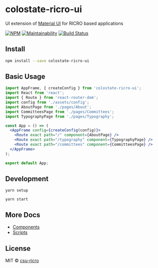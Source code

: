 # colostate-ricro-ui

UI extension of [Material UI](https://material-ui.com/) for RICRO based applications

[![NPM](https://img.shields.io/npm/v/colostate-ricro-ui.svg)](https://www.npmjs.com/package/colostate-ricro-ui)
[![Maintainability](https://api.codeclimate.com/v1/badges/fe9eab169ba1cbfe9c09/maintainability)](https://codeclimate.com/github/csu-ricro/colostate-ricro-ui/maintainability)
[![Build Status](https://travis-ci.com/csu-ricro/colostate-ricro-ui.svg?branch=master)](https://travis-ci.com/csu-ricro/colostate-ricro-ui)

## Install

```bash
npm install --save colostate-ricro-ui
```

## Basic Usage

```jsx
import AppFrame, { createConfig } from 'colostate-ricro-ui';
import React from 'react';
import { Route } from 'react-router-dom';
import config from './assets/config';
import AboutPage from './pages/About';
import CommitteesPage from './pages/Committees';
import TypographyPage from './pages/Typography';

const App = () => (
  <AppFrame config={createConfig(config)}>
    <Route exact path="/" component={AboutPage} />
    <Route exact path="/typography" component={TypographyPage} />
    <Route exact path="/committees" component={CommitteesPage} />
  </AppFrame>
);

export default App;

```

## Development

```
yarn setup
```
```
yarn start
```

## More Docs

- [Components](/src/component/#readme)
- [Scripts](/src/scripts/#readme)

## License

MIT © [csu-ricro](https://github.com/csu-ricro)
